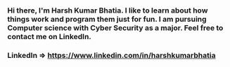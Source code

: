 ### Hi there, I'm Harsh Kumar Bhatia. I like to learn about how things work and program them just for fun. I am pursuing Computer science with Cyber Security as a major. Feel free to contact me on LinkedIn.

### LinkedIn => https://www.linkedin.com/in/harshkumarbhatia


